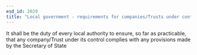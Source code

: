 ```yaml
---
esd_id: 2029
title: "Local government - requirements for companies/Trusts under control or subject to influence of local authorities"
---
```


It shall be the duty of every local authority to ensure, so far as practicable, that any company/Trust under its control complies with any provisions made by the Secretary of State 

